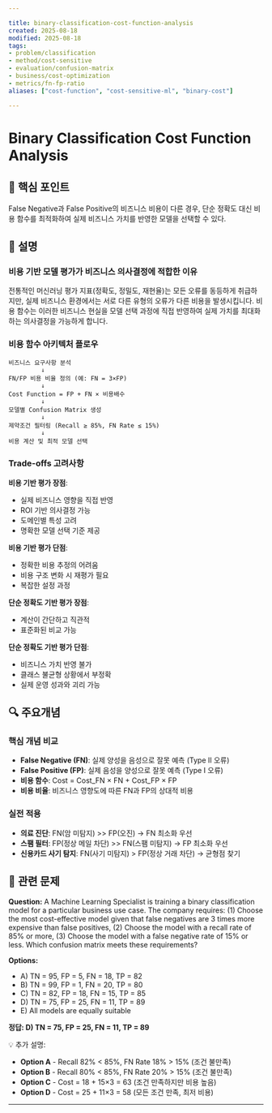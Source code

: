 ```yaml
---

title: binary-classification-cost-function-analysis
created: 2025-08-18
modified: 2025-08-18
tags:
- problem/classification
- method/cost-sensitive
- evaluation/confusion-matrix
- business/cost-optimization
- metrics/fn-fp-ratio
aliases: ["cost-function", "cost-sensitive-ml", "binary-cost"]

---
```


# Binary Classification Cost Function Analysis

## 🎯 핵심 포인트

False Negative과 False Positive의 비즈니스 비용이 다른 경우, 단순 정확도 대신 비용 함수를 최적화하여 실제 비즈니스 가치를 반영한 모델을 선택할 수 있다.

## 📝 설명

### 비용 기반 모델 평가가 비즈니스 의사결정에 적합한 이유

전통적인 머신러닝 평가 지표(정확도, 정밀도, 재현율)는 모든 오류를 동등하게 취급하지만, 실제 비즈니스 환경에서는 서로 다른 유형의 오류가 다른 비용을 발생시킵니다. 비용 함수는 이러한 비즈니스 현실을 모델 선택 과정에 직접 반영하여 실제 가치를 최대화하는 의사결정을 가능하게 합니다.

### 비용 함수 아키텍처 플로우

```
비즈니스 요구사항 분석
         ↓
FN/FP 비용 비율 정의 (예: FN = 3×FP)
         ↓
Cost Function = FP + FN × 비용배수
         ↓
모델별 Confusion Matrix 생성
         ↓
제약조건 필터링 (Recall ≥ 85%, FN Rate ≤ 15%)
         ↓
비용 계산 및 최적 모델 선택
```

### Trade-offs 고려사항

**비용 기반 평가 장점**:
- 실제 비즈니스 영향을 직접 반영
- ROI 기반 의사결정 가능
- 도메인별 특성 고려
- 명확한 모델 선택 기준 제공

**비용 기반 평가 단점**:
- 정확한 비용 추정의 어려움
- 비용 구조 변화 시 재평가 필요
- 복잡한 설정 과정

**단순 정확도 기반 평가 장점**:
- 계산이 간단하고 직관적
- 표준화된 비교 가능

**단순 정확도 기반 평가 단점**:
- 비즈니스 가치 반영 불가
- 클래스 불균형 상황에서 부정확
- 실제 운영 성과와 괴리 가능

## 🔍 주요개념

### 핵심 개념 비교

- **False Negative (FN)**: 실제 양성을 음성으로 잘못 예측 (Type II 오류)
- **False Positive (FP)**: 실제 음성을 양성으로 잘못 예측 (Type I 오류)
- **비용 함수**: Cost = Cost_FN × FN + Cost_FP × FP
- **비용 비율**: 비즈니스 영향도에 따른 FN과 FP의 상대적 비용

### 실전 적용

- **의료 진단**: FN(암 미탐지) >> FP(오진) → FN 최소화 우선
- **스팸 필터**: FP(정상 메일 차단) >> FN(스팸 미탐지) → FP 최소화 우선
- **신용카드 사기 탐지**: FN(사기 미탐지) > FP(정상 거래 차단) → 균형점 찾기

## 📝 관련 문제

**Question:** A Machine Learning Specialist is training a binary classification model for a particular business use case. The company requires: (1) Choose the most cost-effective model given that false negatives are 3 times more expensive than false positives, (2) Choose the model with a recall rate of 85% or more, (3) Choose the model with a false negative rate of 15% or less. Which confusion matrix meets these requirements?

**Options:**

- A) TN = 95, FP = 5, FN = 18, TP = 82
- B) TN = 99, FP = 1, FN = 20, TP = 80  
- C) TN = 82, FP = 18, FN = 15, TP = 85
- D) TN = 75, FP = 25, FN = 11, TP = 89
- E) All models are equally suitable

**정답: D) TN = 75, FP = 25, FN = 11, TP = 89**

💡 추가 설명:

- **Option A** - Recall 82% < 85%, FN Rate 18% > 15% (조건 불만족)
- **Option B** - Recall 80% < 85%, FN Rate 20% > 15% (조건 불만족)  
- **Option C** - Cost = 18 + 15×3 = 63 (조건 만족하지만 비용 높음)
- **Option D** - Cost = 25 + 11×3 = 58 (모든 조건 만족, 최저 비용)

---